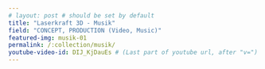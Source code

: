 ```yaml
---
# layout: post # should be set by default
title: "Laserkraft 3D - Musik"
field: "CONCEPT, PRODUCTION (Video, Music)"
featured-img: musik-01
permalink: /:collection/musik/
youtube-video-id: DIJ_KjDauEs # (Last part of youtube url, after "v=")
---
```

